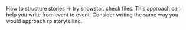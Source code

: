 
How to structure stories -> try snowstar. 
check files. This approach can help you write from event to event. Consider writing the same way you would approach rp storytelling. 

